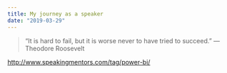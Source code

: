 ```yaml
---
title: My journey as a speaker 
date: "2019-03-29"
---
```


> “It is hard to fail, but it is worse never to have tried to succeed.” 
> ― Theodore Roosevelt


http://www.speakingmentors.com/tag/power-bi/
